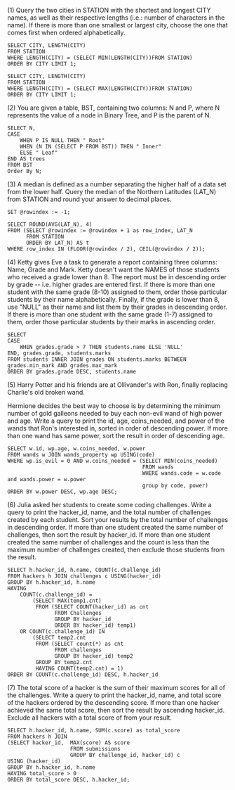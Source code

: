 (1) Query the two cities in STATION with the shortest and longest CITY names, as well as their respective lengths (i.e.: number of characters in the name). If there is more than one smallest or largest city, choose the one that comes first when ordered alphabetically.

```
SELECT CITY, LENGTH(CITY) 
FROM STATION 
WHERE LENGTH(CITY) = (SELECT MIN(LENGTH(CITY))FROM STATION)
ORDER BY CITY LIMIT 1;

SELECT CITY, LENGTH(CITY) 
FROM STATION 
WHERE LENGTH(CITY) = (SELECT MAX(LENGTH(CITY))FROM STATION)
ORDER BY CITY LIMIT 1;
```

(2) You are given a table, BST, containing two columns: N and P, where N represents the value of a node in Binary Tree, and P is the parent of N.

```
SELECT N,
CASE
    WHEN P IS NULL THEN " Root"
    WHEN (N IN (SELECT P FROM BST)) THEN " Inner"
    ELSE " Leaf"
END AS trees
FROM BST
Order By N;
```

(3) A median is defined as a number separating the higher half of a data set from the lower half. Query the median of the Northern Latitudes (LAT_N) from STATION and round your answer to  decimal places.

```
SET @rowindex := -1;

SELECT ROUND(AVG(LAT_N), 4)
FROM (SELECT @rowindex := @rowindex + 1 as row_index, LAT_N
      FROM STATION
      ORDER BY LAT_N) AS t
WHERE row_index IN (FLOOR(@rowindex / 2), CEIL(@rowindex / 2));
```

(4) Ketty gives Eve a task to generate a report containing three columns: Name, Grade and Mark. Ketty doesn't want the NAMES of those students who received a grade lower than 8. The report must be in descending order by grade -- i.e. higher grades are entered first. If there is more than one student with the same grade (8-10) assigned to them, order those particular students by their name alphabetically. Finally, if the grade is lower than 8, use "NULL" as their name and list them by their grades in descending order. If there is more than one student with the same grade (1-7) assigned to them, order those particular students by their marks in ascending order.

```
SELECT
CASE
    WHEN grades.grade > 7 THEN students.name ELSE 'NULL' 
END, grades.grade, students.marks 
FROM students INNER JOIN grades ON students.marks BETWEEN grades.min_mark AND grades.max_mark 
ORDER BY grades.grade DESC, students.name
```

(5) Harry Potter and his friends are at Ollivander's with Ron, finally replacing Charlie's old broken wand.

Hermione decides the best way to choose is by determining the minimum number of gold galleons needed to buy each non-evil wand of high power and age. Write a query to print the id, age, coins_needed, and power of the wands that Ron's interested in, sorted in order of descending power. If more than one wand has same power, sort the result in order of descending age.

```
SELECT w.id, wp.age, w.coins_needed, w.power
FROM wands w JOIN wands_property wp USING(code)
WHERE wp.is_evil = 0 AND w.coins_needed = (SELECT MIN(coins_needed) 
                                           FROM wands 
                                           WHERE wands.code = w.code and wands.power = w.power 
                                           group by code, power)
ORDER BY w.power DESC, wp.age DESC;
```

(6) Julia asked her students to create some coding challenges. Write a query to print the hacker_id, name, and the total number of challenges created by each student. Sort your results by the total number of challenges in descending order. If more than one student created the same number of challenges, then sort the result by hacker_id. If more than one student created the same number of challenges and the count is less than the maximum number of challenges created, then exclude those students from the result.

```
SELECT h.hacker_id, h.name, COUNT(c.challenge_id) 
FROM hackers h JOIN challenges c USING(hacker_id)
GROUP BY h.hacker_id, h.name
HAVING
    COUNT(c.challenge_id) = 
        (SELECT MAX(temp1.cnt)
         FROM (SELECT COUNT(hacker_id) as cnt
               FROM Challenges
               GROUP BY hacker_id
               ORDER BY hacker_id) temp1)
    OR COUNT(c.challenge_id) IN
        (SELECT temp2.cnt
         FROM (SELECT count(*) as cnt 
               FROM challenges
               GROUP BY hacker_id) temp2
         GROUP BY temp2.cnt
         HAVING COUNT(temp2.cnt) = 1)
ORDER BY COUNT(c.challenge_id) DESC, h.hacker_id
```

(7) The total score of a hacker is the sum of their maximum scores for all of the challenges. Write a query to print the hacker_id, name, and total score of the hackers ordered by the descending score. If more than one hacker achieved the same total score, then sort the result by ascending hacker_id. Exclude all hackers with a total score of  from your result.

```
SELECT h.hacker_id, h.name, SUM(c.score) as total_score
FROM hackers h JOIN
(SELECT hacker_id,  MAX(score) AS score 
                    FROM submissions 
                    GROUP BY challenge_id, hacker_id) c
USING (hacker_id)
GROUP BY h.hacker_id, h.name
HAVING total_score > 0
ORDER BY total_score DESC, h.hacker_id;
```